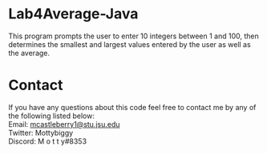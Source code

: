 # Lab4Average-Java
This program prompts the user to enter 10 integers between 1 and 100, then determines the smallest and largest values entered by the user as well as the average.
# Contact
If you have any questions about this code feel free to contact me by any of the following listed below:                                                                             
Email: mcastleberry1@stu.jsu.edu                                                                                                                                                   
Twitter: Mottybiggy                                                                                                                                                                 
Discord: M o t t y#8353
